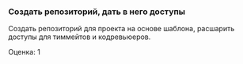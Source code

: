 ### Создать репозиторий, дать в него доступы

Создать репозиторий для проекта на основе шаблона, расшарить доступы для тиммейтов и кодревьюеров.

Оценка: 1
